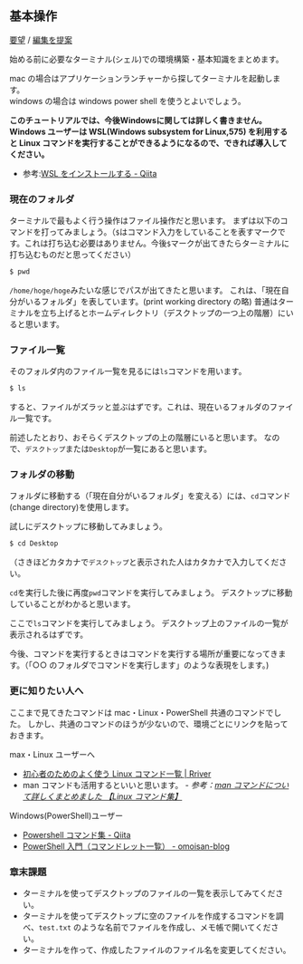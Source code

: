 ## 基本操作

[要望](https://github.com/ebiyuu1121/web-tutorial/issues/new/choose) / [編集を提案](https://github.com/ebiyuu1121/web-tutorial/edit/main/shell.md)


始める前に必要なターミナル(シェル)での環境構築・基本知識をまとめます。

mac の場合はアプリケーションランチャーから探してターミナルを起動します。  
windows の場合は windows power shell を使うとよいでしょう。

**このチュートリアルでは、今後Windowsに関しては詳しく書きません。
Windows ユーザーは WSL(Windows subsystem for Linux,575) を利用すると Linux コマンドを実行することができるようになるので、できれば導入してください。**

 - 参考:[WSL をインストールする \- Qiita](https://qiita.com/matarillo/items/61a9ead4bfe2868a0b86)

### 現在のフォルダ

ターミナルで最もよく行う操作はファイル操作だと思います。
まずは以下のコマンドを打ってみましょう。（`$`はコマンド入力をしていることを表すマークです。これは打ち込む必要はありません。今後`$`マークが出てきたらターミナルに打ち込むものだと思ってください）

```sh
$ pwd
```

`/home/hoge/hoge`みたいな感じでパスが出てきたと思います。
これは、「現在自分がいるフォルダ」を表しています。(print working directory の略)
普通はターミナルを立ち上げるとホームディレクトリ（デスクトップの一つ上の階層）にいると思います。

### ファイル一覧

そのフォルダ内のファイル一覧を見るには`ls`コマンドを用います。

```sh
$ ls
```

すると、ファイルがズラッと並ぶはずです。これは、現在いるフォルダのファイル一覧です。

前述したとおり、おそらくデスクトップの上の階層にいると思います。
なので、`デスクトップ`または`Desktop`が一覧にあると思います。

### フォルダの移動

フォルダに移動する（「現在自分がいるフォルダ」を変える）には、`cd`コマンド(change directory)を使用します。

試しにデスクトップに移動してみましょう。

```sh
$ cd Desktop
```

（さきほどカタカナで`デスクトップ`と表示された人はカタカナで入力してください。

`cd`を実行した後に再度`pwd`コマンドを実行してみましょう。
デスクトップに移動していることがわかると思います。

ここで`ls`コマンドを実行してみましょう。
デスクトップ上のファイルの一覧が表示されるはずです。

今後、コマンドを実行するときはコマンドを実行する場所が重要になってきます。（「○○ のフォルダでコマンドを実行します」のような表現をします。)

### 更に知りたい人へ

ここまで見てきたコマンドは mac・Linux・PowerShell 共通のコマンドでした。
しかし、共通のコマンドのほうが少ないので、環境ごとにリンクを貼っておきます。



max・Linux ユーザーへ

- [初心者のためのよく使う Linux コマンド一覧 \| Rriver](https://parashuto.com/rriver/tools/mac-command-line-basics)
- man コマンドも活用するといいと思います。 - _参考：[man コマンドについて詳しくまとめました 【Linux コマンド集】](https://eng-entrance.com/linux-command-man)_

Windows(PowerShell)ユーザー

- [Powershell コマンド集 \- Qiita](https://qiita.com/ShotaKameyama/items/1d3784183f1b00ce98e5)
- [PowerShell 入門（コマンドレット一覧） \- omoisan\-blog](http://omoisan.hatenablog.com/entry/2018/03/04/221930)

### 章末課題

- ターミナルを使ってデスクトップのファイルの一覧を表示してみてください。
- ターミナルを使ってデスクトップに空のファイルを作成するコマンドを調べ、`test.txt` のような名前でファイルを作成し、メモ帳で開いてください。
- ターミナルを作って、作成したファイルのファイル名を変更してください。
